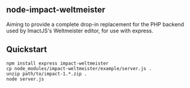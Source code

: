 node-impact-weltmeister
-----------------------

Aiming to provide a complete drop-in replacement for the PHP backend used by
ImactJS's Weltmeister editor, for use with express.

Quickstart
----------

    npm install express impact-weltmeister
    cp node_modules/impact-weltmeister/example/server.js .
    unzip path/to/impact-1.*.zip .
    node server.js

